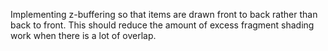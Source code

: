 Implementing z-buffering so that items are drawn front to back rather than back to front. This should reduce the amount of excess fragment shading work when there is a lot of overlap.
